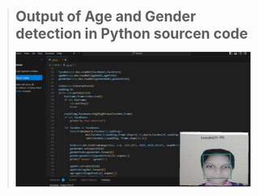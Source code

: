 > # **Output of Age and Gender detection in Python sourcen code**
> ![Output_age_gender_detection](https://github.com/LakshmiPriya2313/projects/blob/main/age_gender_detection/WhatsApp%20Image%202023-07-15%20at%202.40.37%20PM.jpeg)
